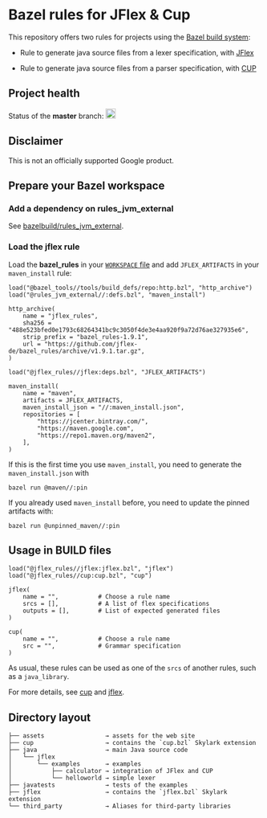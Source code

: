 # Bazel rules for JFlex & Cup

This repository offers two rules for projects using the [Bazel build system][bazel]:

- Rule to generate java source files from a lexer specification, with [JFlex][gh-jflex]

- Rule to generate java source files from a parser specification, with [CUP][cup]

## Project health

Status of the **master** branch:
<a href="https://cirrus-ci.com/github/jflex-de/bazel_rules">
<img src="https://api.cirrus-ci.com/github/jflex-de/bazel_rules.svg" alt="Build status" height="20">
</a>


## Disclaimer

This is not an officially supported Google product.

## Prepare your Bazel workspace

### Add a dependency on rules_jvm_external

See [bazelbuild/rules_jvm_external][bb_jvm_external].

### Load the jflex rule

Load the **bazel_rules** in your [`WORKSPACE` file][be_workspace]
and add `JFLEX_ARTIFACTS` in your `maven_install` rule:

    load("@bazel_tools//tools/build_defs/repo:http.bzl", "http_archive")
    load("@rules_jvm_external//:defs.bzl", "maven_install")

    http_archive(
        name = "jflex_rules",
        sha256 = "488e523bfed0e1793c68264341bc9c3050f4de3e4aa920f9a72d76ae327935e6",
        strip_prefix = "bazel_rules-1.9.1",
        url = "https://github.com/jflex-de/bazel_rules/archive/v1.9.1.tar.gz",
    )

    load("@jflex_rules//jflex:deps.bzl", "JFLEX_ARTIFACTS")

    maven_install(
        name = "maven",
        artifacts = JFLEX_ARTIFACTS,
        maven_install_json = "//:maven_install.json",
        repositories = [
            "https://jcenter.bintray.com/",
            "https://maven.google.com",
            "https://repo1.maven.org/maven2",
        ],
    )

If this is the first time you use `maven_install`, you need to generate the `maven_install.json` with

    bazel run @maven//:pin

If you already used `maven_install` before, you need to update the pinned artifacts with:

    bazel run @unpinned_maven//:pin

## Usage in BUILD files

    load("@jflex_rules//jflex:jflex.bzl", "jflex")
    load("@jflex_rules//cup:cup.bzl", "cup")

    jflex(
        name = "",           # Choose a rule name
        srcs = [],           # A list of flex specifications
        outputs = [],        # List of expected generated files
    )

    cup(
        name = "",           # Choose a rule name
        src = "",            # Grammar specification
    )

As usual, these rules can be used as one of the `srcs` of another rules, such as a `java_library`.

For more details, see [cup](cup) and [jflex](jflex).

## Directory layout

    ├── assets                 → assets for the web site
    ├── cup                    → contains the `cup.bzl` Skylark extension
    ├── java                   → main Java source code
    │   └── jflex
    │       └── examples       → examples
    │           ├── calculator → integration of JFlex and CUP
    │           └── helloworld → simple lexer
    ├── javatests              → tests of the examples
    ├── jflex                  → contains the `jflex.bzl` Skylark extension
    └── third_party            → Aliases for third-party libraries


[bazel]: http://bazel.build/
[gh-jflex]: https://github.com/jflex-de/jflex
[cup]: http://www2.cs.tum.edu/projects/cup/
[be_workspace]: https://docs.bazel.build/versions/master/tutorial/java.html#set-up-the-workspace
[bb_jvm_external]: https://github.com/bazelbuild/rules_jvm_external
